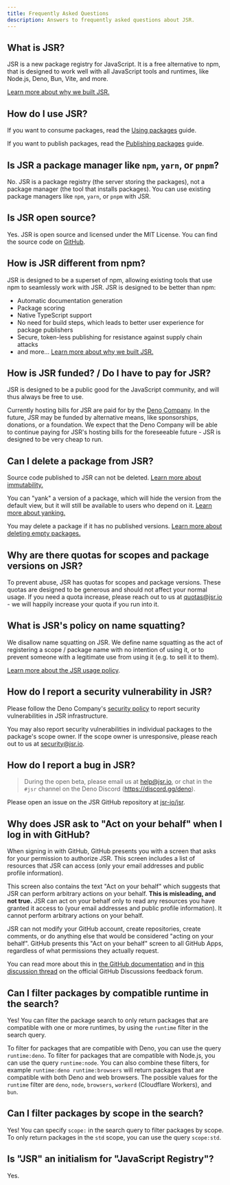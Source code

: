 ```yaml
---
title: Frequently Asked Questions
description: Answers to frequently asked questions about JSR.
---
```


## What is JSR?

JSR is a new package registry for JavaScript. It is a free alternative to npm,
that is designed to work well with all JavaScript tools and runtimes, like
Node.js, Deno, Bun, Vite, and more.

[Learn more about why we built JSR.](/docs/why)

## How do I use JSR?

If you want to consume packages, read the [Using packages](/docs/using-packages)
guide.

If you want to publish packages, read the
[Publishing packages](/docs/publishing-packages) guide.

## Is JSR a package manager like `npm`, `yarn`, or `pnpm`?

No. JSR is a package registry (the server storing the packages), not a package
manager (the tool that installs packages). You can use existing package managers
like `npm`, `yarn`, or `pnpm` with JSR.

## Is JSR open source?

Yes. JSR is open source and licensed under the MIT License. You can find the
source code on [GitHub](https://github.com/jsr-io/jsr).

## How is JSR different from npm?

JSR is designed to be a superset of npm, allowing existing tools that use npm to
seamlessly work with JSR. JSR is designed to be better than npm:

- Automatic documentation generation
- Package scoring
- Native TypeScript support
- No need for build steps, which leads to better user experience for package
  publishers
- Secure, token-less publishing for resistance against supply chain attacks
- and more... [Learn more about why we built JSR.](/docs/why)

## How is JSR funded? / Do I have to pay for JSR?

JSR is designed to be a public good for the JavaScript community, and will thus
always be free to use.

Currently hosting bills for JSR are paid for by the
[Deno Company](https://deno.com). In the future, JSR may be funded by
alternative means, like sponsorships, donations, or a foundation. We expect that
the Deno Company will be able to continue paying for JSR's hosting bills for the
foreseeable future - JSR is designed to be very cheap to run.

## Can I delete a package from JSR?

Source code published to JSR can not be deleted.
[Learn more about immutability.](/docs/immutability)

You can "yank" a version of a package, which will hide the version from the
default view, but it will still be available to users who depend on it.
[Learn more about yanking.](/docs/packages#yanking-versions)

You may delete a package if it has no published versions.
[Learn more about deleting empty packages.](/docs/packages#deleting-a-package)

## Why are there quotas for scopes and package versions on JSR?

To prevent abuse, JSR has quotas for scopes and package versions. These quotas
are designed to be generous and should not affect your normal usage. If you need
a quota increase, please reach out to us at quotas@jsr.io - we will happily
increase your quota if you run into it.

## What is JSR's policy on name squatting?

We disallow name squatting on JSR. We define name squatting as the act of
registering a scope / package name with no intention of using it, or to prevent
someone with a legitimate use from using it (e.g. to sell it to them).

[Learn more about the JSR usage policy](/docs/usage-policy).

## How do I report a security vulnerability in JSR?

Please follow the Deno Company's
[security policy](https://docs.deno.com/deploy/manual/security) to report
security vulnerabilities in JSR infrastructure.

You may also report security vulnerabilities in individual packages to the
package's scope owner. If the scope owner is unresponsive, please reach out to
us at security@jsr.io.

## How do I report a bug in JSR?

> During the open beta, please email us at help@jsr.io, or chat in the `#jsr`
> channel on the Deno Discord (https://discord.gg/deno).

Please open an issue on the JSR GitHub repository at
[jsr-io/jsr](https://github.com/jsr-io/jsr).

## Why does JSR ask to "Act on your behalf" when I log in with GitHub?

When signing in with GitHub, GitHub presents you with a screen that asks for
your permission to authorize JSR. This screen includes a list of resources that
JSR can access (only your email addresses and public profile information).

This screen also contains the text "Act on your behalf" which suggests that JSR
can perform arbitrary actions on your behalf. **This is misleading, and not
true.** JSR can act on your behalf only to read any resources you have granted
it access to (your email addresses and public profile information). It cannot
perform arbitrary actions on your behalf.

JSR can not modify your GitHub account, create repositories, create comments, or
do anything else that would be considered "acting on your behalf". GitHub
presents this "Act on your behalf" screen to all GitHub Apps, regardless of what
permissions they actually request.

You can read more about this in
[the GitHub documentation](https://docs.github.com/en/apps/using-github-apps/authorizing-github-apps#about-github-apps-acting-on-your-behalf)
and in
[this discussion thread](https://github.com/orgs/community/discussions/37117) on
the official GitHub Discussions feedback forum.

## Can I filter packages by compatible runtime in the search?

Yes! You can filter the package search to only return packages that are
compatible with one or more runtimes, by using the `runtime` filter in the
search query.

To filter for packages that are compatible with Deno, you can use the query
`runtime:deno`. To filter for packages that are compatible with Node.js, you can
use the query `runtime:node`. You can also combine these filters, for example
`runtime:deno runtime:browsers` will return packages that are compatible with
both Deno and web browsers. The possible values for the `runtime` filter are
`deno`, `node`, `browsers`, `workerd` (Cloudflare Workers), and `bun`.

## Can I filter packages by scope in the search?

Yes! You can specify `scope:` in the search query to filter packages by scope.
To only return packages in the `std` scope, you can use the query `scope:std`.

## Is "JSR" an initialism for "JavaScript Registry"?

Yes.
